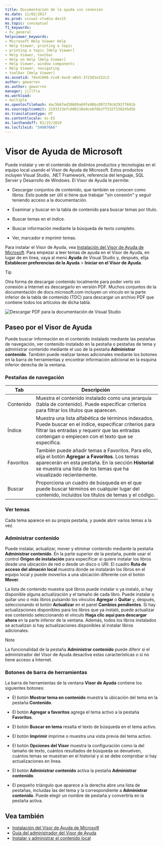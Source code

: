 ```yaml
---
title: Documentación de la ayuda sin conexión
ms.date: 11/02/2017
ms.prod: visual-studio-dev15
ms.topic: conceptual
f1_keywords:
- hv_general
helpviewer_keywords:
- Microsoft Help Viewer Help
- Help Viewer, printing a topic
- printing a topic [Help Viewer]
- Help Viewer, toolbar
- Help on Help [Help Viewer]
- Help Viewer, window components
- Help Viewer, navigating
- toolbar [Help Viewer]
ms.assetid: 74e41666-2ce8-4ac0-a0e5-3723d1e322c2
author: gewarren
ms.author: gewarren
manager: jillfra
ms.workload:
- multiple
ms.openlocfilehash: 4ac5b6fed30689a69fe90bc0972f8cb292f7691b
ms.sourcegitcommit: 2193323efc608118e0ce6f6b2ff532f158245d56
ms.translationtype: HT
ms.contentlocale: es-ES
ms.lasthandoff: 01/25/2019
ms.locfileid: "54987666"
---
```

# <a name="microsoft-help-viewer"></a>Visor de Ayuda de Microsoft

Puede instalar y ver el contenido de distintos productos y tecnologías en el equipo local usando el Visor de Ayuda de Microsoft. Estos productos incluyen Visual Studio, .NET Framework, referencia del lenguaje, SQL Server y Desarrollo de Windows. El Visor de Ayuda le permite:

- Descargar conjuntos de contenido, que también se conocen como libros. Esto puede ser útil si tiene que trabajar "sin conexión" y seguir teniendo acceso a la documentación.

- Examinar y buscar en la tabla de contenido para buscar temas por título.

- Buscar temas en el índice.

- Buscar información mediante la búsqueda de texto completo.

- Ver, marcador e imprimir temas.

Para instalar el Visor de Ayuda, vea [Instalación del Visor de Ayuda de Microsoft](../help-viewer/installation.md). Para empezar a leer temas de ayuda en el Visor de Ayuda, en lugar de en línea, vaya al menú **Ayuda** de Visual Studio y, después, elija **Establecer preferencias de la Ayuda** > **Iniciar en el Visor de Ayuda**.

> [!TIP]
> Otra forma de descargar contenido localmente para poder verlo sin conexión a Internet es descargarlo en versión PDF. Muchos conjuntos de la documentación de docs.microsoft.com incluyen un vínculo en la parte inferior de la tabla de contenido (TDC) para descargar un archivo PDF que contiene todos los artículos de dicha tabla.
>
> ![Descargar PDF para la documentación de Visual Studio](media/overview/download-pdf.png)

## <a name="help-viewer-tour"></a>Paseo por el Visor de Ayuda

Puede buscar información en el contenido instalado mediante las pestañas de navegación, ver contenido instalado en la pestaña o pestañas de tema y administrar contenido mediante el uso de la pestaña **Administrar contenido**. También puede realizar tareas adicionales mediante los botones en la barra de herramientas y encontrar información adicional en la esquina inferior derecha de la ventana.

### <a name="navigation-tabs"></a>Pestañas de navegación

|Tab|Descripción|
|---|-----------|
|Contenido|Muestra el contenido instalado como una jerarquía (tabla de contenido). Puede especificar criterios para filtrar los títulos que aparecen.|
|Índice|Muestra una lista alfabética de términos indexados. Puede buscar en el índice, especificar criterios para filtrar las entradas y requerir que las entradas contengan o empiecen con el texto que se especifica.|
|Favoritos|También puede añadir temas a Favoritos. Para ello, elija el botón **Agregar a Favoritos**. Los temas aparecerán en esta pestaña. En la sección **Historial** se muestra una lista de los temas que ha visualizado recientemente.|
|Buscar|Proporciona un cuadro de búsqueda en el que puede buscar términos en cualquier lugar del contenido, incluidos los títulos de temas y el código.|

### <a name="view-topics"></a>Ver temas

Cada tema aparece en su propia pestaña, y puede abrir varios temas a la vez.

### <a name="manage-content"></a>Administrar contenido

Puede instalar, actualizar, mover y eliminar contenido mediante la pestaña **Administrar contenido**. En la parte superior de la pestaña, puede usar el control **Origen de instalación** para especificar si quiere instalar los libros desde una ubicación de red o desde un disco o URI. El cuadro **Ruta de acceso del almacén local** muestra donde se instalarán los libros en el equipo local y puede moverlos a una ubicación diferente con el botón **Mover**.

La lista de contenido muestra qué libros puede instalar o ya instaló, si hay disponible alguna actualización y el tamaño de cada libro. Puede instalar o quitar uno o más libros pulsando los vínculos **Agregar** o **Quitar** y, después, seleccionando el botón **Actualizar** en el panel **Cambios pendientes**. Si hay actualizaciones disponibles para los libros que ya instaló, puede actualizar ese contenido seleccionando el vínculo **Haga clic aquí para descargar ahora** en la parte inferior de la ventana. Además, todos los libros instalados se actualizan si hay actualizaciones disponibles al instalar libros adicionales.

> [!NOTE]
> La funcionalidad de la pestaña **Administrar contenido** puede diferir si el administrador del Visor de Ayuda desactiva estas características o si no tiene acceso a Internet.

### <a name="toolbar-buttons"></a>Botones de barra de herramientas

La barra de herramientas de la ventana **Visor de Ayuda** contiene los siguientes botones:

- El botón **Mostrar tema en contenido** muestra la ubicación del tema en la pestaña **Contenido**.

- El botón **Agregar a favoritos** agrega el tema activo a la pestaña **Favoritos**.

- El botón **Buscar en tema** resalta el texto de búsqueda en el tema activo.

- El botón **Imprimir** imprime o muestra una vista previa del tema activo.

- El botón **Opciones del Visor** muestra la configuración como la del tamaño de texto, cuántos resultados de búsqueda se devuelven, cuántos temas se muestran en el historial y si se debe comprobar si hay actualizaciones en línea.

- El botón **Administrar contenido** activa la pestaña **Administrar contenido**.

- El pequeño triángulo que aparece a la derecha abre una lista de pestañas, incluidas las del tema y la correspondiente a **Administrar contenido**. Puede elegir un nombre de pestaña y convertirla en la pestaña activa.

## <a name="see-also"></a>Vea también

- [Instalación del Visor de Ayuda de Microsoft](../help-viewer/installation.md)
- [Guía del administrador del Visor de Ayuda](../help-viewer/administrator-guide.md)
- [Instalar y administrar el contenido local](../help-viewer/install-manage-local-content.md)
